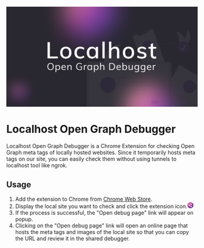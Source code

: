 ![Localhost Open Graph Debugger](readme.png)

# Localhost Open Graph Debugger

Localhost Open Graph Debugger is a Chrome Extension for checking Open Graph meta tags of locally hosted websites.
Since it temporarily hosts meta tags on our site, you can easily check them without using tunnels to localhost tool like ngrok.

## Usage

1. Add the extension to Chrome from [Chrome Web Store](https://chrome.google.com/webstore/detail/localhost-open-graph-debu/kckjjmiilgndeaohcljonedmledlnkij).
2. Display the local site you want to check and click the extension icon.![Extension icon](dist/images/icon-16x16.png)
3. If the process is successful, the "Open debug page" link will appear on popup.
4. Clicking on the "Open debug page" link will open an online page that hosts the meta tags and images of the local site so that you can copy the URL and review it in the shared debugger.
